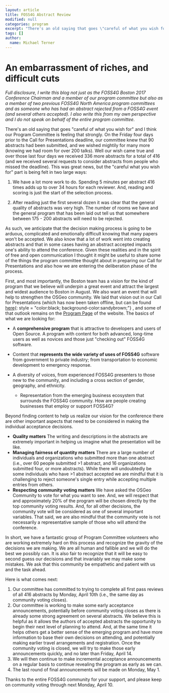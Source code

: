 ```yaml
---
layout: article
title: FOSS4G Abstract Review
modified: null
categories: program
excerpt: "There's an old saying that goes \"careful of what you wish for\" and I think our Program Committee is feeling that strongly..."
tags: []
author:
  name: Michael Terner
---
```


# An embarrassment of riches, and difficult cuts

_Full disclosure, I write this blog not just as the FOSS4G Boston 2017 Conference Chairman and a member of our program committee but also as a member of two previous FOSS4G North America program committees and as someone who has had an abstract rejected from a FOSS4G event (and several others accepted). I also write this from my own perspective and I do not speak on behalf of the entire program committee._

There's an old saying that goes "careful of what you wish for" and I think our Program Committee is feeling that strongly. On the Friday four days prior to the Call for Presentations deadline, our committee knew that 90 abstracts had been submitted, and we wished mightily for many more (knowing we had room for over 200 talks). Well our wish came true and over those last four days we received 336 more abstracts for a total of 416 (and we received several requests to consider abstracts from people who missed the deadline). This was great news, but the "careful what you wish for" part is being felt in two large ways:

1. We have a lot more work to do. Spending 5 minutes per abstract 416 times adds up to over 34 hours for each reviewer. And, reading and scoring is just the start of the selection process.

2. After reading just the first several dozen it was clear that the general quality of abstracts was very high. The number of rooms we have and the general program that has been laid out tell us that somewhere between 175 - 200 abstracts will need to be rejected.

As such, we anticipate that the decision making process is going to be arduous, complicated and emotionally difficult knowing that many papers won't be accepted. We also know that a lot of work went into creating abstracts and that in some cases having an abstract accepted impacts one's ability to attend the conference. Given these realities and in the spirit of free and open communication I thought it might be useful to share some of the things the program committee thought about in preparing our Call for Presentations and also how we are entering the deliberation phase of the process.

First, and most importantly, the Boston team has a vision for the kind of program that we believe will underpin a great event and attract the largest and widest audience to Boston in August. We also want an event that will help to strengthen the OSGeo community. We laid that vision out in our Call for Presentations (which has now been taken offline, but can be found [here](../call-for-presentations/){: style = "color:black; background-color:sandybrown;"} , and some of that outlook remains on the [Program Page](../) of the website. The basics of what we are looking for:

- A **comprehensive program** that is attractive to developers and users of Open Source. A program with content for both advanced, long-time users as well as novices and those just "checking out" FOSS4G software.
- Content that **represents the wide variety of uses of FOSS4G** software from government to private industry; from transportation to economic development to emergency response.
- A diversity of voices, from experienced FOSS4G presenters to those new to the community, and including a cross section of gender, geography, and ethnicity.

  - Representation from the emerging business ecosystem that surrounds the FOSS4G community. How are people creating businesses that employ or support FOSS4G?

Beyond finding content to help us realize our vision for the conference there are other important aspects that need to be considered in making the individual acceptance decisions.

- **Quality matters** The writing and descriptions in the abstracts are extremely important in helping us imagine what the presentation will be like.
- **Managing fairness of quantity matters** There are a large number of individuals and organizations who submitted more than one abstract (i.e., over 60 people submitted >1 abstract, and 16 organizations submitted four, or more abstracts). While there will undoubtedly be some individuals who have >1 abstract accepted we are mindful that it is challenging to reject someone's single entry while accepting multiple entries from others.
- **Respecting community voting matters** We have asked the OSGeo Community to vote for what you want to see. And, we will respect that and approximately 20% of the program will be chosen directly by the top community voting results. And, for all other decisions, the community vote will be considered as one of several important variables. That said, we are also mindful that the community vote is not necessarily a representative sample of those who will attend the conference.

In short, we have a fantastic group of Program Committee volunteers who are working extremely hard on this process and recognize the gravity of the decisions we are making. We are all human and fallible and we will do the best we possibly can. It is also fair to recognize that it will be easy to second guess our decisions and that invariably we may make some mistakes. We ask that this community be empathetic and patient with us and the task ahead.

Here is what comes next:

1. Our committee has committed to trying to complete all first pass reviews of all 416 abstracts by Monday, April 10th (i.e., the same day as community voting closes).
2. Our committee is working to make some early acceptance announcements, potentially before community voting closes as there is already some strong agreement on several abstracts. We believe this is helpful as it allows the authors of accepted abstracts the opportunity to begin their next level of planning to attend. And, at the same time it helps others get a better sense of the emerging program and have more information to base their own decisions on attending, and potentially making earlier travel arrangements and registration. Once the community voting is closed, we will try to make those early announcements quickly, and no later than Friday, April 14.
3. We will then continue to make incremental acceptance announcements on a regular basis to continue revealing the program as early as we can.
4. The last round of final announcements will be made on Monday, May 1.

Thanks to the entire FOSS4G community for your support, and please keep on community voting through next Monday, April 10.
